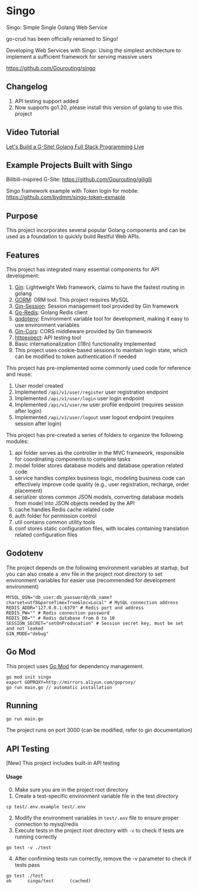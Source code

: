 # Singo

Singo: Simple Single Golang Web Service

go-crud has been officially renamed to Singo!

Developing Web Services with Singo: Using the simplest architecture to implement a sufficient framework for serving massive users

https://github.com/Gourouting/singo

## Changelog

1. API testing support added
2. Now supports go1.20, please install this version of golang to use this project

## Video Tutorial

[Let's Build a G-Site! Golang Full Stack Programming Live](https://space.bilibili.com/10/channel/detail?cid=78794)

## Example Projects Built with Singo

Bilibili-inspired G-Site: https://github.com/Gourouting/giligili

Singo framework example with Token login for mobile: https://github.com/bydmm/singo-token-exmaple

## Purpose

This project incorporates several popular Golang components and can be used as a foundation to quickly build Restful Web APIs.

## Features

This project has integrated many essential components for API development:

1. [Gin](https://github.com/gin-gonic/gin): Lightweight Web framework, claims to have the fastest routing in golang
2. [GORM](https://gorm.io/index.html): ORM tool. This project requires MySQL
3. [Gin-Session](https://github.com/gin-contrib/sessions): Session management tool provided by Gin framework
4. [Go-Redis](https://github.com/go-redis/redis): Golang Redis client
5. [godotenv](https://github.com/joho/godotenv): Environment variable tool for development, making it easy to use environment variables
6. [Gin-Cors](https://github.com/gin-contrib/cors): CORS middleware provided by Gin framework
7. [httpexpect](https://github.com/gavv/httpexpect): API testing tool
8. Basic internationalization (i18n) functionality implemented
9. This project uses cookie-based sessions to maintain login state, which can be modified to token authentication if needed

This project has pre-implemented some commonly used code for reference and reuse:

1. User model created
2. Implemented ```/api/v1/user/register``` user registration endpoint
3. Implemented ```/api/v1/user/login``` user login endpoint
4. Implemented ```/api/v1/user/me``` user profile endpoint (requires session after login)
5. Implemented ```/api/v1/user/logout``` user logout endpoint (requires session after login)

This project has pre-created a series of folders to organize the following modules:

1. api folder serves as the controller in the MVC framework, responsible for coordinating components to complete tasks
2. model folder stores database models and database operation related code
3. service handles complex business logic, modeling business code can effectively improve code quality (e.g., user registration, recharge, order placement)
4. serializer stores common JSON models, converting database models from model into JSON objects needed by the API
5. cache handles Redis cache related code
6. auth folder for permission control
7. util contains common utility tools
8. conf stores static configuration files, with locales containing translation related configuration files

## Godotenv

The project depends on the following environment variables at startup, but you can also create a .env file in the project root directory to set environment variables for easier use (recommended for development environment)

```shell
MYSQL_DSN="db_user:db_password@/db_name?charset=utf8&parseTime=True&loc=Local" # MySQL connection address
REDIS_ADDR="127.0.0.1:6379" # Redis port and address
REDIS_PW="" # Redis connection password
REDIS_DB="" # Redis database from 0 to 10
SESSION_SECRET="setOnProducation" # Session secret key, must be set and not leaked
GIN_MODE="debug"
```

## Go Mod

This project uses [Go Mod](https://github.com/golang/go/wiki/Modules) for dependency management.

```shell
go mod init singo
export GOPROXY=http://mirrors.aliyun.com/goproxy/
go run main.go // automatic installation
```

## Running

```shell
go run main.go
```

The project runs on port 3000 (can be modified, refer to gin documentation)

## API Testing
[New] This project includes built-in API testing

#### Usage
0. Make sure you are in the project root directory
1. Create a test-specific environment variable file in the test directory

```
cp test/.env.example test/.env
```

2. Modify the environment variables in ```test/.env``` file to ensure proper connection to mysql/redis
3. Execute tests in the project root directory with ```-v``` to check if tests are running correctly

```
go test -v ./test
```

4. After confirming tests run correctly, remove the -v parameter to check if tests pass
```
go test ./test
ok      singo/test      (cached)
```